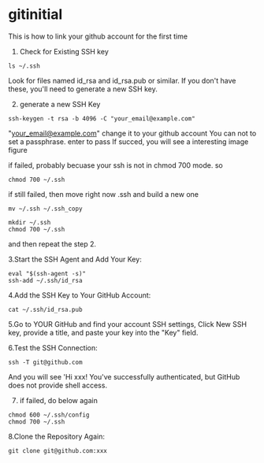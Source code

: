 # gitinitial
This is how to link your github account for the first time

1. Check for Existing SSH key
```
ls ~/.ssh
```
Look for files named id_rsa and id_rsa.pub or similar. 
If you don't have these, you'll need to generate a new SSH key.

2. generate a new SSH Key

```
ssh-keygen -t rsa -b 4096 -C "your_email@example.com"
```
   
"your_email@example.com" change it to your github account 
You can not to set a passphrase. enter to pass
If succed, you will see a interesting image figure

if failed, probably becuase your ssh is not in chmod 700 mode.
so
```
chmod 700 ~/.ssh
```
if still failed, then move right now .ssh and build a new one
```
mv ~/.ssh ~/.ssh_copy
```
```
mkdir ~/.ssh
chmod 700 ~/.ssh
```
and then repeat the step 2. 

3.Start the SSH Agent and Add Your Key:
```
eval "$(ssh-agent -s)"
ssh-add ~/.ssh/id_rsa
```

4.Add the SSH Key to Your GitHub Account:
```
cat ~/.ssh/id_rsa.pub
```
5.Go to YOUR GitHub and find your account SSH settings, Click New SSH key, provide a title, and paste your key into the "Key" field.

6.Test the SSH Connection:
```
ssh -T git@github.com
```
And you will see 'Hi xxx! You've successfully authenticated, but GitHub does not provide shell access.

7. if failed, do below again
```
chmod 600 ~/.ssh/config
chmod 700 ~/.ssh
```

8.Clone the Repository Again:

```
git clone git@github.com:xxx
```


